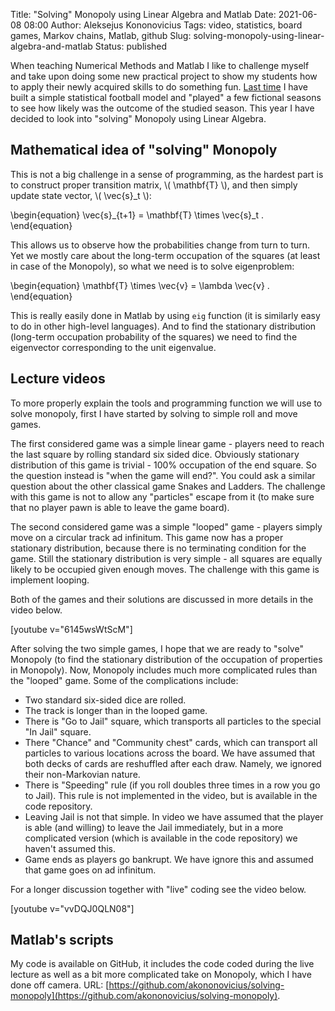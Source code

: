 Title: "Solving" Monopoly using Linear Algebra and Matlab
Date: 2021-06-08 08:00
Author: Aleksejus Kononovicius
Tags: video, statistics, board games, Markov chains, Matlab, github
Slug: solving-monopoly-using-linear-algebra-and-matlab
Status: published

When teaching Numerical Methods and Matlab I like to challenge myself and
take upon doing some new practical project to show my students how to apply
their newly acquired skills to do something fun. [Last
time]({filename}/articles/2019/football-model.md) I have built a simple
statistical football model and "played" a few fictional seasons to see how
likely was the outcome of the studied season. This year I have decided to
look into "solving" Monopoly using Linear Algebra.<!--more-->

## Mathematical idea of "solving" Monopoly

This is not a big challenge in a sense of programming, as the hardest part
is to construct proper transition matrix, \\\( \mathbf{T} \\\), and then
simply update state vector, \\\( \vec{s}\_t \\\):

\begin{equation}
    \vec{s}\_{t+1} = \mathbf{T} \times \vec{s}\_t .
\end{equation}

This allows us to observe how the probabilities change from turn to turn.
Yet we mostly care about the long-term occupation of the squares (at least
in case of the Monopoly), so what we need is to solve eigenproblem:

\begin{equation}
    \mathbf{T} \times \vec{v} = \lambda \vec{v} .
\end{equation}

This is really easily done in Matlab by using <code>eig</code> function (it
is similarly easy to do in other high-level languages). And to find the
stationary distribution (long-term occupation probability of the squares) we
need to find the eigenvector corresponding to the unit eigenvalue.

## Lecture videos

To more properly explain the tools and programming function we will use to
solve monopoly, first I have started by solving to simple roll and move
games.

The first considered game was a simple linear game - players need to
reach the last square by rolling standard six sided dice. Obviously
stationary distribution of this game is trivial - 100% occupation of the end
square. So the question instead is "when the game will end?". You could ask
a similar question about the other classical game Snakes and Ladders. The
challenge with this game is not to allow any "particles" escape from it (to
make sure that no player pawn is able to leave the game board).

The second considered game was a simple "looped" game - players simply move
on a circular track ad infinitum. This game now has a proper stationary
distribution, because there is no terminating condition for the game. Still
the stationary distribution is very simple - all squares are equally likely
to be occupied given enough moves. The challenge with this game is implement
looping.

Both of the games and their solutions are discussed in more details in the
video below.

[youtube v="6145wsWtScM"]

After solving the two simple games, I hope that we are ready to "solve"
Monopoly (to find the stationary distribution of the occupation of
properties in Monopoly). Now, Monopoly includes much more complicated rules
than the "looped" game. Some of the complications include:

* Two standard six-sided dice are rolled.
* The track is longer than in the looped game.
* There is "Go to Jail" square, which transports all particles to the
  special "In Jail" square.
* There "Chance" and "Community chest" cards, which can transport all
  particles to various locations across the board. We have assumed that both
  decks of cards are reshuffled after each draw. Namely, we ignored their
  non-Markovian nature.
* There is "Speeding" rule (if you roll doubles three times in a row you go
  to Jail). This rule is not implemented in the video, but is available in
  the code repository.
* Leaving Jail is not that simple. In video we have assumed that the player
  is able (and willing) to leave the Jail immediately, but in a more
  complicated version (which is available in the code repository) we haven't
  assumed this.
* Game ends as players go bankrupt. We have ignore this and assumed that
  game goes on ad infinitum.

For a longer discussion together with "live" coding see the video below.

[youtube v="vvDQJ0QLN08"]

## Matlab's scripts

My code is available on GitHub, it includes the code coded during the live
lecture as well as a bit more complicated take on Monopoly, which I have
done off camera. URL:
[https://github.com/akononovicius/solving-monopoly](https://github.com/akononovicius/solving-monopoly).

